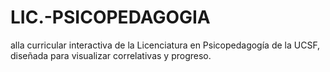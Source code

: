 # LIC.-PSICOPEDAGOGIA
alla curricular interactiva de la Licenciatura en Psicopedagogía de la UCSF, diseñada para visualizar correlativas y progreso.
